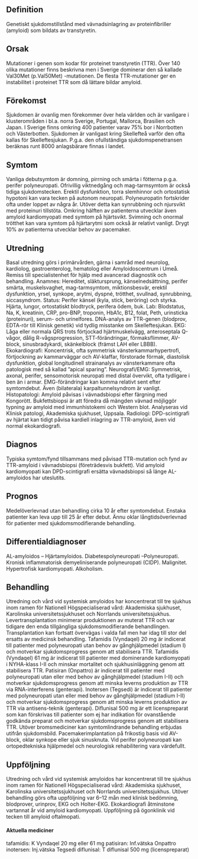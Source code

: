 ## Definition

Genetiskt sjukdomstillstånd med vävnadsinlagring av proteinfibriller (amyloid) som bildats av transtyretin.

## Orsak

Mutationer i genen som kodar för proteinet transtyretin (TTR). Över 140 olika mutationer finns beskrivna men i Sverige dominerar den så kallade Val30Met (p.Val50Met) -mutationen. De flesta TTR-mutationer ger en instabilitet i proteinet TTR som då lättare bildar amyloid.

## Förekomst

Sjukdomen är ovanlig men förekommer över hela världen och är vanligare i klusterområden i bl.a. norra Sverige, Portugal, Mallorca, Brasilien och Japan. I Sverige finns omkring 400 patienter varav 75% bor i Norrbotten och Västerbotten. Sjukdomen är vanligast kring Skellefteå varför den ofta kallas för Skelleftesjukan. P.g.a. den ofullständiga sjukdomspenetransen beräknas runt 8000 anlagsbärare finnas i landet.

## Symtom

Vanliga debutsymtom är domning, pirrning och smärta i fötterna p.g.a. perifer polyneuropati. Ofrivillig viktnedgång och mag-tarmsymtom är också tidiga sjukdomstecken. Erektil dysfunktion, torra slemhinnor och ortostatisk hypotoni kan vara tecken på autonom neuropati. Polyneuropatin fortskrider ofta under loppet av några år. Utöver detta kan synrubbning och njursvikt med proteinuri tillstöta. Omkring hälften av patienterna utvecklar även amyloid kardiomyopati med symtom på hjärtsvikt. Svimning och onormal trötthet kan vara symtom på hjärtarytmi som också är relativt vanligt. Drygt 10% av patienterna utvecklar behov av pacemaker.

## Utredning

Basal utredning görs i primärvården, gärna i samråd med neurolog, kardiolog, gastroenterolog, hematolog eller Amyloidoscentrum i Umeå. Remiss till specialistenhet för hjälp med avancerad diagnostik och behandling.
Anamnes: Hereditet, släktursprung, känselnedsättning, perifer smärta, muskelsvaghet, mag-tarmsymtom, miktionsbesvär, erektil dysfunktion, yrsel, synkope, arytmi, dyspné, trötthet, svullnad, synrubbning, siccasyndrom.
Status: Perifer känsel (kyla, stick, beröring) och styrka. Hjärta, lungor, ortostatiskt blodtryck, perifera ödem, buk.
Lab: Blodstatus, Na, K, kreatinin, CRP, pro-BNP, troponin, HbA1c, B12, folat, Peth, urinsticka (proteinuri), serum- och urinelfores. DNA-analys av TTR-genen (blodprov, EDTA-rör till Klinisk genetik) vid tydlig misstanke om Skelleftesjukan.
EKG: Låga eller normala QRS trots förtjockad hjärtmuskelvägg, anteroseptala Q-vågor, dålig R-vågsprogression, STT-förändringar, förmaksflimmer, AV-block, sinusbradykardi, skänkelblock (främst LAH eller LBBB).
Ekokardiografi: Koncentrisk, ofta symmetrisk vänsterkammarhypertrofi, förtjockning av kammarväggar och AV-klaffar, förstorade förmak, diastolisk dysfunktion, global longitudinell strainanalys av vänsterkammare ofta patologisk med så kallad ”apical sparing”.
Neurografi/EMG: Symmetrisk, axonal, perifer, sensomotorisk neuropati med distal övervikt, ofta tydligare i ben än i armar. EMG-förändringar kan komma relativt sent efter symtomdebut. Även (bilaterala) karpaltunnelsyndrom är vanligt.
Histopatologi: Amyloid påvisas i vävnadsbiopsi efter färgning med Kongorött. Bukfettsbiopsi är att föredra då mängden vävnad möjliggör typning av amyloid med immunhistokemi och Western blot. Analyseras vid Klinisk patologi, Akademiska sjukhuset, Uppsala.
Radiologi: DPD-scintigrafi av hjärtat kan tidigt påvisa kardiell inlagring av TTR-amyloid, även vid normal ekokardiografi.

## Diagnos

Typiska symtom/fynd tillsammans med påvisad TTR-mutation och fynd av TTR-amyloid i vävnadsbiopsi (företrädesvis bukfett). Vid amyloid kardiomyopati kan DPD-scintigrafi ersätta vävnadsbiopsi så länge AL-amyloidos har uteslutits.

## Prognos

Medelöverlevnad utan behandling cirka 10 år efter symtomdebut. Enstaka patienter kan leva upp till 25 år efter debut. Ännu oklar långtidsöverlevnad för patienter med sjukdomsmodifierande behandling.

## Differentialdiagnoser

AL-amyloidos – Hjärtamyloidos. Diabetespolyneuropati –Polyneuropati. Kronisk inflammatorisk demyeliniserande polyneuropati (CIDP). Malignitet. Hypertrofisk kardiomyopati. Alkoholism.

## Behandling

Utredning och vård vid systemisk amyloidos har koncentrerat till tre sjukhus inom ramen för Nationell Högspecialiserad vård: Akademiska sjukhuset, Karolinska universitetssjukhuset och Norrlands universitetssjukhus.
Levertransplantation minimerar produktionen av muterat TTR och var tidigare den enda tillgängliga sjukdomsmodifierande behandlingen. Transplantation kan fortsatt övervägas i valda fall men har idag till stor del ersatts av medicinsk behandling.
Tafamidis (Vyndaqel) 20 mg är indicerat till patienter med polyneuropati utan behov av gånghjälpmedel (stadium I) och motverkar sjukdomsprogress genom att stabilisera TTR.
Tafamidis (Vyndaqel) 61 mg är indicerat till patienter med dominerande kardiomyopati i NYHA-klass I-II och minskar mortalitet och sjukhusinläggning genom att stabilisera TTR.
Patisiran (Onpattro) är indicerat till patienter med polyneuropati utan eller med behov av gånghjälpmedel (stadium I-II) och motverkar sjukdomsprogress genom att minska leverns produktion av TTR via RNA-interferens (genterapi).
Inotersen (Tegsedi) är indicerat till patienter med polyneuropati utan eller med behov av gånghjälpmedel (stadium I-II) och motverkar sjukdomsprogress genom att minska leverns produktion av TTR via antisens-teknik (genterapi).
Diflunisal 500 mg är ett licenspreparat som kan förskrivas till patienter som ej har indikation för ovanstående godkända preparat och motverkar sjukdomsprogress genom att stabilisera TTR.
Utöver bromsmediciner kan symtomlindrande behandling erbjudas utifrån sjukdomsbild. Pacemakerimplantation på frikostig basis vid AV-block, oklar synkope eller sjuk sinusknuta. Vid perifer polyneuropati kan ortopedtekniska hjälpmedel och neurologisk rehabilitering vara värdefullt.

## Uppföljning

Utredning och vård vid systemisk amyloidos har koncentrerat till tre sjukhus inom ramen för Nationell Högspecialiserad vård: Akademiska sjukhuset, Karolinska universitetssjukhuset och Norrlands universitetssjukhus. Utöver behandling görs ofta uppföljning var 6–12 mån med klinisk bedömning, blodprover, urinprov, EKG och Holter-EKG. Ekokardiografi åtminstone vartannat år vid amyloid kardiomyopati. Uppföljning på ögonklinik vid tecken till amyloid oftalmopati.


#### Aktuella mediciner

tafamidis: K Vyndaqel 20 mg eller 61 mg
patisiran: Inf.vätska Onpattro
inotersen: Inj.vätska Tegsedi
diflunisal: T diflunisal 500 mg (licenspreparat)

